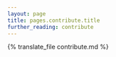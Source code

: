 ```yaml
---
layout: page
title: pages.contribute.title
further_reading: contribute
---
```


{% translate_file contribute.md %}

